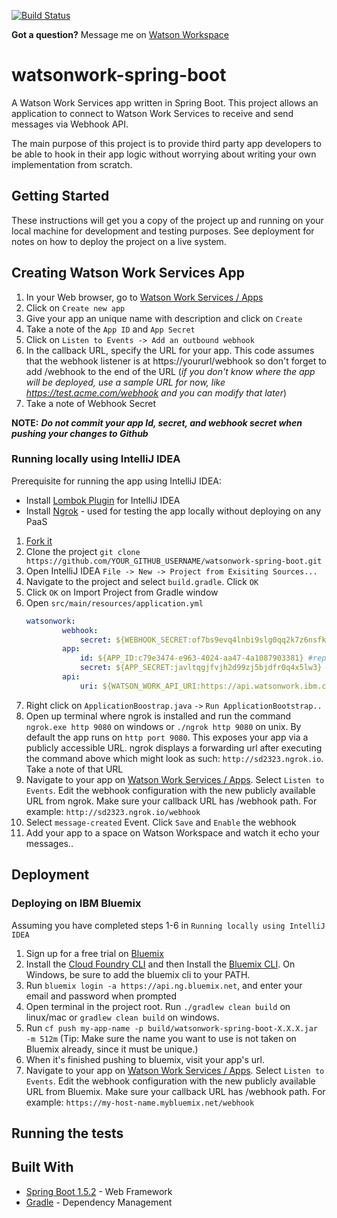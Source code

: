 [![Build Status](https://travis-ci.org/watsonwork/watsonwork-spring-boot.svg?branch=master)](https://travis-ci.org/watsonwork/watsonwork-spring-boot)

**Got a question?** Message me on [Watson Workspace](https://watsonwork.me/bhumitpatel@ie.ibm.com)

# watsonwork-spring-boot

A Watson Work Services app written in Spring Boot. This project allows an application to connect to Watson Work Services 
to receive and send messages via Webhook API.
 
The main purpose of this project is to provide third party app developers to be able to hook in their app logic without
worrying about writing your own implementation from scratch. 


## Getting Started

These instructions will get you a copy of the project up and running on your local machine for development and testing purposes. 
See deployment for notes on how to deploy the project on a live system.

## Creating Watson Work Services App
1) In your Web browser, go to [Watson Work Services / Apps](https://developer.watsonwork.ibm.com/apps)
2) Click on `Create new app`
3) Give your app an unique name with description and click on `Create`
4) Take a note of the `App ID` and `App Secret`
5) Click on `Listen to Events -> Add an outbound webhook`
6) In the callback URL, specify the URL for your app. This code assumes that the webhook listener is at https://yoururl/webhook 
so don't forget to add /webhook to the end of the URL 
(_if you don't know where the app will be deployed, use a sample URL for now, like https://test.acme.com/webhook 
and you can modify that later_)
7) Take a note of Webhook Secret

**NOTE:** _**Do not commit your app Id, secret, and webhook secret when pushing your changes to Github**_

### Running locally using IntelliJ IDEA

Prerequisite for running the app using IntelliJ IDEA:

- Install [Lombok Plugin](https://plugins.jetbrains.com/plugin/6317-lombok-plugin) for IntelliJ IDEA
- Install [Ngrok](https://ngrok.com/) - used for testing the app locally without deploying on any PaaS

1) [Fork it](https://github.com/watsonwork/watsonwork-spring-boot/fork)
2) Clone the project `git clone https://github.com/YOUR_GITHUB_USERNAME/watsonwork-spring-boot.git`
3) Open IntelliJ IDEA `File -> New -> Project from Exisiting Sources... `
4) Navigate to the project and select `build.gradle`. Click `OK`
5) Click `OK` on Import Project from Gradle window
6) Open `src/main/resources/application.yml`
    ````yaml
    watsonwork:
            webhook:
                secret: ${WEBHOOK_SECRET:of7bs9evq4lnbi9slg0qq2k7z6nsfk7y} #replace of7bs9evq4lnbi9slg0qq2k7z6nsfk7y with your webhook secret 
            app:
                id: ${APP_ID:c79e3474-e963-4024-aa47-4a1087903381} #replace c79e3474-e963-4024-aa47-4a1087903381 with your app Id 
                secret: ${APP_SECRET:javltqgjfvjh2d99zj5bjdfr0q4x5lw3} #replace javltqgjfvjh2d99zj5bjdfr0q4x5lw3 with your app secret 
            api:
                uri: ${WATSON_WORK_API_URI:https://api.watsonwork.ibm.com} 
    ````
7) Right click on `ApplicationBoostrap.java` `->` `Run ApplicationBootstrap..`
8) Open up terminal where ngrok is installed and run the command `ngrok.exe http 9080` on windows or `./ngrok http 9080` on unix. 
By default the app runs on `http port 9080`. This exposes your app via a publicly accessible URL. ngrok displays a forwarding url
after executing the command above which might look as such: `http://sd2323.ngrok.io`. Take a note of that URL
9) Navigate to your app on [Watson Work Services / Apps](https://developer.watsonwork.ibm.com/apps). Select `Listen to Events`. Edit the
webhook configuration with the new publicly available URL from ngrok. Make sure your callback URL has /webhook path. 
For example: `http://sd2323.ngrok.io/webhook`
10) Select `message-created` Event. Click `Save` and `Enable` the webhook
11) Add your app to a space on Watson Workspace and watch it echo your messages..

## Deployment

### Deploying  on IBM Bluemix
Assuming you have completed steps 1-6 in `Running locally using IntelliJ IDEA`

1) Sign up for a free trial on [Bluemix](https://console.ng.bluemix.net/)
2) Install the [Cloud Foundry CLI](https://github.com/cloudfoundry/cli/releases) and then Install the [Bluemix CLI](http://clis.ng.bluemix.net/ui/home.html). 
On Windows, be sure to add the bluemix cli to your PATH.
3) Run `bluemix login -a https://api.ng.bluemix.net`, and enter your email and password when prompted
4) Open terminal in the project root. Run `./gradlew clean build` on linux/mac or `gradlew clean build` on windows.
5) Run `cf push my-app-name -p build/watsonwork-spring-boot-X.X.X.jar -m 512m` (Tip: Make sure the name you want to use is not taken
on Bluemix already, since it must be unique.)
6) When it's finished pushing to bluemix, visit your app's url.
7) Navigate to your app on [Watson Work Services / Apps](https://developer.watsonwork.ibm.com/apps). Select `Listen to Events`. Edit the
webhook configuration with the new publicly available URL from Bluemix. Make sure your callback URL has /webhook path. 
For example: `https://my-host-name.mybluemix.net/webhook`

## Running the tests


## Built With

* [Spring Boot 1.5.2](https://projects.spring.io/spring-boot) - Web Framework
* [Gradle](https://gradle.org/) - Dependency Management
